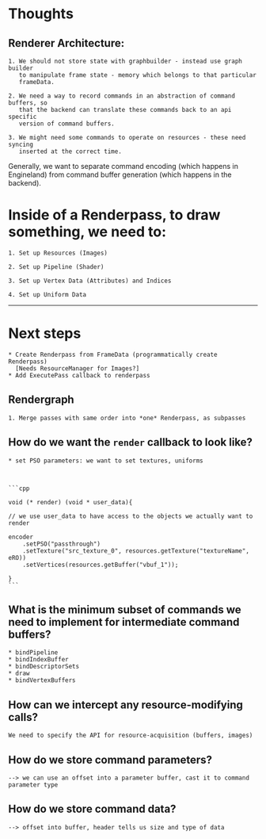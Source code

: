 
# Thoughts

## Renderer Architecture: 

	1. We should not store state with graphbuilder - instead use graph builder
	   to manipulate frame state - memory which belongs to that particular
	   frameData.
  
	2. We need a way to record commands in an abstraction of command buffers, so
	   that the backend can translate these commands back to an api specific
	   version of command buffers.
  
	3. We might need some commands to operate on resources - these need syncing
	   inserted at the correct time.

Generally, we want to separate command encoding (which happens in Engineland)
from command buffer generation (which happens in the backend). 

# Inside of a Renderpass, to draw something, we need to:

	1. Set up Resources (Images)

	2. Set up Pipeline (Shader)

	3. Set up Vertex Data (Attributes) and Indices

	4. Set up Uniform Data

--------------------------------------------------------------------------------

# Next steps

	* Create Renderpass from FrameData (programmatically create Renderpass)
	  [Needs ResourceManager for Images?]
	* Add ExecutePass callback to renderpass

## Rendergraph

	1. Merge passes with same order into *one* Renderpass, as subpasses
	
## How do we want the `render` callback to look like?

    * set PSO parameters: we want to set textures, uniforms
    


	```cpp
	
	void (* render) (void * user_data){
	
	// we use user_data to have access to the objects we actually want to
	render

	encoder
		.setPSO("passthrough")
		.setTexture("src_texture_0", resources.getTexture("textureName", eRO))
		.setVertices(resources.getBuffer("vbuf_1"));

	}
	```

## What is the minimum subset of commands we need to implement for intermediate command buffers?

	* bindPipeline
	* bindIndexBuffer
	* bindDescriptorSets
	* draw
	* bindVertexBuffers

## How can we intercept any resource-modifying calls?

    We need to specify the API for resource-acquisition (buffers, images)

## How do we store command parameters?
	--> we can use an offset into a parameter buffer, cast it to command
	parameter type
## How do we store command data?
	--> offset into buffer, header tells us size and type of data
